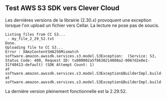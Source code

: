 ## Test AWS S3 SDK vers Clever Cloud

Les dernières versions de la librairie (2.30.x) provoquent une exception lorsque l'on upload un fichier vers Cellar. La lecture ne pose pas de soucis.

```
Listing files from CC S3...
 - my_file_2_29_52.txt
Done.
Uploading file to CC S3...
Error : XAmzContentSHA256Mismatch
software.amazon.awssdk.services.s3.model.S3Exception:  (Service: S3, Status Code: 400, Request ID: tx000002a5f8630214808a2-0067d2e0e1-31f40413-default) (SDK Attempt Count: 1)
at software.amazon.awssdk.services.s3.model.S3Exception$BuilderImpl.build(S3Exception.java:113)
at software.amazon.awssdk.services.s3.model.S3Exception$BuilderImpl.build(S3Exception.java:61)
```

La dernière version pleinement fonctionnelle est la 2.29.52.